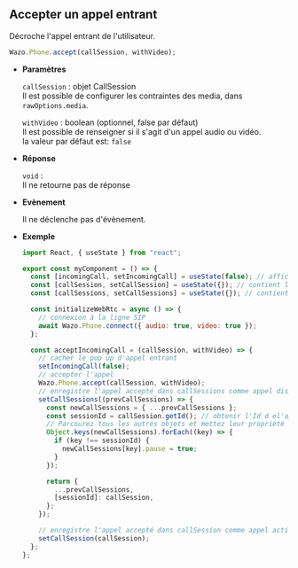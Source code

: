 ## Accepter un appel entrant

Décroche l'appel entrant de l'utilisateur.

```js
Wazo.Phone.accept(callSession, withVideo);
```

<div class="useless-tab-container">

- **Paramètres**

  `callSession` : objet CallSession  
  Il est possible de configurer les contraintes des media, dans `rawOptions.media`.

  `withVideo` : boolean (optionnel, false par défaut)  
  Il est possible de renseigner si il s'agit d'un appel audio ou vidéo.  
  la valeur par défaut est: `false`

- **Réponse**

  `void` :  
  Il ne retourne pas de réponse

- **Evènement**

  Il ne déclenche pas d'évènement.

- **Exemple**

  ```js
  import React, { useState } from "react";

  export const myComponent = () => {
    const [incomingCall, setIncomingCall] = useState(false); // affiche l'appel entrant si true
    const [callSession, setCallSession] = useState({}); // contient l'appel actif
    const [callSessions, setCallSessions] = useState({}); // contient l'ensemble des appels (en cours et disponible)

    const initializeWebRtc = async () => {
      // connexion à la ligne SIP
      await Wazo.Phone.connect({ audio: true, video: true });
    };

    const acceptIncomingCall = (callSession, withVideo) => {
      // cacher le pop up d'appel entrant
      setIncomingCall(false);
      // accepter l'appel
      Wazo.Phone.accept(callSession, withVideo);
      // enregistre l'appel accepté dans callSessions comme appel disponible
      setCallSessions((prevCallSessions) => {
        const newCallSessions = { ...prevCallSessions };
        const sessionId = callSession.getId(); // obtenir l'Id d el'appel et s'en servir comme clé
        // Parcourez tous les autres objets et mettez leur propriété "pause" à true
        Object.keys(newCallSessions).forEach((key) => {
          if (key !== sessionId) {
            newCallSessions[key].pause = true;
          }
        });

        return {
          ...prevCallSessions,
          [sessionId]: callSession,
        };
      });

      // enregistre l'appel accepté dans callSession comme appel actif
      setCallSession(callSession);
    };
  };
  ```

  </div>
